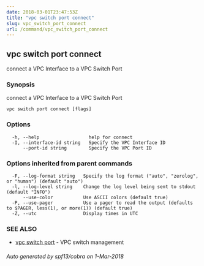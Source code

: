```yaml
---
date: 2018-03-01T23:47:53Z
title: "vpc switch port connect"
slug: vpc_switch_port_connect
url: /command/vpc_switch_port_connect
---
```

## vpc switch port connect

connect a VPC Interface to a VPC Switch Port

### Synopsis


connect a VPC Interface to a VPC Switch Port

```
vpc switch port connect [flags]
```

### Options

```
  -h, --help                  help for connect
  -I, --interface-id string   Specify the VPC Interface ID
      --port-id string        Specify the VPC Port ID
```

### Options inherited from parent commands

```
  -F, --log-format string   Specify the log format ("auto", "zerolog", or "human") (default "auto")
  -l, --log-level string    Change the log level being sent to stdout (default "INFO")
      --use-color           Use ASCII colors (default true)
  -P, --use-pager           Use a pager to read the output (defaults to $PAGER, less(1), or more(1)) (default true)
  -Z, --utc                 Display times in UTC
```

### SEE ALSO
* [vpc switch port](/command/vpc_switch_port)	 - VPC switch management

###### Auto generated by spf13/cobra on 1-Mar-2018

